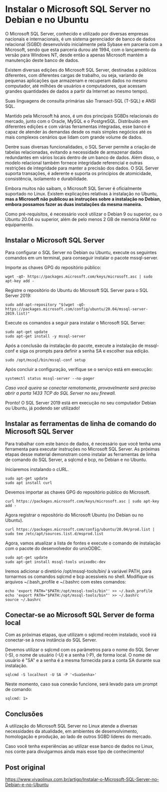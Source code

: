 # Instalar o Microsoft SQL Server no Debian e no Ubuntu

O Microsoft SQL Server, conhecido e utilizado por diversas empresas nacionais e internacionais, é um sistema gerenciador de banco de dados relacional (SGBD) desenvolvido inicialmente pela Sybase em parceria com a Microsoft, sendo que esta parceria durou até 1994, com o lançamento da versão para Windows NT, desde então a apenas Microsoft mantém a manutenção deste banco de dados.

Existem diversas edições do Microsoft SQL Server, destinadas a públicos diferentes, com diferentes cargas de trabalho, ou seja, variando de pequenas aplicações que armazenam e recuperam dados no mesmo computador, até milhões de usuários e computadores, que acessam grandes quantidades de dados a partir da Internet ao mesmo tempo).

Suas linguagens de consulta primárias são Transact-SQL (T-SQL) e ANSI SQL.

Mantido pela Microsoft há anos, é um dos principais SGBDs relacionais do mercado, junto com o Oracle, MySQL e o PostgreSQL. Distribuído em diferentes edições e com várias ferramentas integradas, esse banco é capaz de atender às demandas desde os mais simples negócios até os mais complexos cenários que lidam com grande volume de dados.

Dentre suas diversas funcionalidades, o SQL Server permite a criação de tabelas relacionadas, evitando a necessidade de armazenar dados redundantes em vários locais dentro de um banco de dados. Além disso, o modelo relacional também fornece integridade referencial e outras restrições de integridade para manter a precisão dos dados. O SQL Server suporta transações, é aderente e suporta os princípios de atomicidade, consistência, isolamento e durabilidade.

Embora muitos não saibam, o Microsoft SQL Server é oficialmente suportado no Linux. Existem explicações relativas à instalação no Ubuntu, **mas a Microsoft não publicou as instruções sobre a instalação no Debian, embora possamos fazer as duas instalações da mesma maneira.**

Como pré-requisitos, é necessário você utilizar o Debian 9 ou superior, ou o Ubuntu 20.04 ou superior, além de pelo menos 2 GB de memória RAM no equipamento.

## Instalar o Microsoft SQL Server

Para configurar o SQL Server no Debian ou Ubuntu, execute os seguintes comandos em um terminal, para conseguir instalar o pacote mssql-server.

Importe as chaves GPG do repositório público:

```
wget -qO- https://packages.microsoft.com/keys/microsoft.asc | sudo apt-key add -
```

Registre o repositório do Ubuntu do Microsoft SQL Server para o SQL Server 2019:

```
sudo add-apt-repository "$(wget -qO- https://packages.microsoft.com/config/ubuntu/20.04/mssql-server-2019.list)"
```

Execute os comandos a seguir para instalar o Microsoft SQL Server:

```
sudo apt-get update
sudo apt-get install -y mssql-server
```

Após a conclusão da instalação do pacote, execute a instalação de mssql-conf e siga os prompts para definir a senha SA e escolher sua edição.

```
sudo /opt/mssql/bin/mssql-conf setup
```

Após concluir a configuração, verifique se o serviço está em execução:

```
systemctl status mssql-server --no-pager
```

*Caso você queira se conectar remotamente, provavelmente será preciso abrir a porta 1433 TCP do SQL Server no seu firewall.*

Pronto! O SQL Server 2019 está em execução no seu computador Debian ou Ubuntu, já podendo ser utilizado!

## Instalar as ferramentas de linha de comando do Microsoft SQL Server

Para trabalhar com este banco de dados, é necessário que você tenha uma ferramenta para executar instruções no Microsoft SQL Server. As próximas etapas desse material demonstram como instalar as ferramentas de linha de comando do SQL Server, a sqlcmd e bcp, no Debian e no Ubuntu.

Iniciaremos instalando o cURL.

```
sudo apt-get update
sudo apt install curl
```

Devemos importar as chaves GPG do repositório público do Microsoft.

```
curl https://packages.microsoft.com/keys/microsoft.asc | sudo apt-key add -
```

Agora registrar o repositório do Microsoft Ubuntu (no Debian ou no Ubuntu).

```
curl https://packages.microsoft.com/config/ubuntu/20.04/prod.list | sudo tee /etc/apt/sources.list.d/msprod.list
```

Agora, vamos atualizar a lista de fontes e execute o comando de instalação com o pacote do desenvolvedor do unixODBC.

```
sudo apt-get update
sudo apt-get install mssql-tools unixodbc-dev
```

Iremos adicionar o diretório /opt/mssql-tools/bin/ à variável PATH, para tornarmos os comandos sqlcmd e bcp acessíveis no shell. Modifique os arquivos ~/.bash_profile e ~/.bashrc com estes comandos:

```
echo 'export PATH="$PATH:/opt/mssql-tools/bin"' >> ~/.bash_profile
echo 'export PATH="$PATH:/opt/mssql-tools/bin"' >> ~/.bashrc
source ~/.bashrc
```

## Conectar-se ao Microsoft SQL Server de forma local

Com as próximas etapas, que utilizam o sqlcmd recém instalado, você irá conectar-se à nova instância do SQL Server.

Devemos utilizar o sqlcmd com os parâmetros para o nome do SQL Server (-S), o nome de usuário (-U) e a senha (-P), de forma local. O nome de usuário é "SA" e a senha é a mesma fornecida para a conta SA durante sua instalação.

```
sqlcmd -S localhost -U SA -P '<SuaSenha>'
```

Neste momento, caso sua conexão funcione, será levado para um prompt de comando:

```
sqlcmd: 1>
```

## Conclusões

A utilização do Microsoft SQL Server no Linux atende a diversas necessidades da atualidade, em ambientes de desenvolvimento, homologação e produção, ao lado de outros SGBD líderes do mercado.

Caso você tenha experiências ao utilizar esse banco de dados no Linux, nos conte para divulgarmos ainda mais esse tipo de conhecimento!

## Post original

https://www.vivaolinux.com.br/artigo/Instalar-o-Microsoft-SQL-Server-no-Debian-e-no-Ubuntu